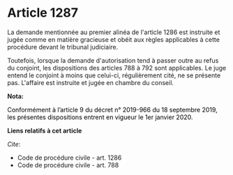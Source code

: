 # Article 1287

La demande mentionnée au premier alinéa de l'article 1286 est instruite et jugée comme en matière gracieuse et obéit aux
règles applicables à cette procédure devant le tribunal judiciaire.

Toutefois, lorsque la demande d'autorisation tend à passer outre au refus du conjoint, les dispositions des articles 788 à
792 sont applicables. Le juge entend le conjoint à moins que celui-ci, régulièrement cité, ne se présente pas. L'affaire est
instruite et jugée en chambre du conseil.

**Nota:**

<font color="black">Conformément à l’article 9 du décret n° 2019-966 du 18 septembre 2019, les présentes dispositions entrent
en vigueur le 1er janvier 2020.</font>

**Liens relatifs à cet article**

_Cite_:

  - Code de procédure civile - art. 1286
  - Code de procédure civile - art. 788
